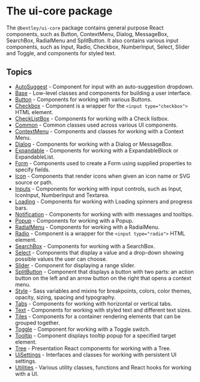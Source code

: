# The ui-core package

The `@bentley/ui-core` package contains general purpose React components, such as Button, ContextMenu, Dialog, MessageBox, SearchBox, RadialMenu and SplitButton.
It also contains various input components, such as Input, Radio, Checkbox, NumberInput, Select, Slider and Toggle, and components for styled text.

## Topics

* [AutoSuggest](./AutoSuggest.md) - Component for input with an auto-suggestion dropdown.
* [Base](./Base.md) - Low-level classes and components for building a user interface.
* [Button](./Button.md) - Components for working with various Buttons.
* [Checkbox](./Checkbox.md) - Component is a wrapper for the `<input type="checkbox">` HTML element.
* [CheckListBox](./CheckListBox.md) - Components for working with a Check listbox.
* [Common](./Common.md) - Common classes used across various UI components.
* [ContextMenu](./ContextMenu.md) - Components and classes for working with a Context Menu.
* [Dialog](./Dialog.md) - Components for working with a Dialog or MessageBox.
* [Expandable](./Expandable.md) - Components for working with a ExpandableBlock or ExpandableList.
* [Form](./Form.md) - Components used to create a Form using supplied properties to specify fields.
* [Icon](./Icon.md) - Components that render icons when given an icon name or SVG source or path.
* [Inputs](./Inputs.md) - Components for working with input controls, such as Input, IconInput, NumberInput and Textarea.
* [Loading](./Loading.md) - Components for working with Loading spinners and progress bars.
* [Notification](./Notification.md) - Components for working with with messages and tooltips.
* [Popup](./Popup.md) - Components for working with a Popup.
* [RadialMenu](./RadialMenu.md) - Components for working with a RadialMenu.
* [Radio](./Radio.md) - Component is a wrapper for the `<input type="radio">` HTML element.
* [SearchBox](./SearchBox.md) - Components for working with a SearchBox.
* [Select](./Select.md) - Components that display a value and a drop-down showing possible values the user can choose.
* [Slider](./Slider.md) - Component for displaying a range slider.
* [SplitButton](./SplitButton.md) - Component that displays a button with two parts:
an action button on the left and an arrow button on the right that opens a context menu.
* [Style](./Style.md) - Sass variables and mixins for breakpoints, colors, color themes, opacity, sizing, spacing and typography.
* [Tabs](./Tabs.md) - Components for working with horizontal or vertical tabs.
* [Text](./Text.md) - Components for working with styled text and different text sizes.
* [Tiles](./Tiles.md) - Components for a container rendering elements that can be grouped together.
* [Toggle](./Toggle.md) - Component for working with a Toggle switch.
* [Tooltip](./Tooltip.md) - Component displays tooltip popup for a specified target element.
* [Tree](./Tree.md) - Presentation React components for working with a Tree.
* [UiSettings](./UiSettings.md) - Interfaces and classes for working with persistent UI settings.
* [Utilities](./Utilities.md) - Various utility classes, functions and React hooks for working with a UI.
